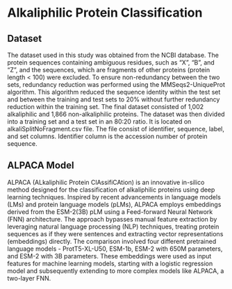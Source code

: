 # Alkaliphilic Protein Classification

## Dataset
The dataset used in this study was obtained from the NCBI database. The protein sequences containing ambiguous residues, such as “X”, “B”, and “Z”, and the sequences, which are fragments of other proteins (protein length < 100) were excluded. To ensure non-redundancy between the two sets, redundancy reduction was performed using the MMSeqs2-UniqueProt algorithm. This algorithm reduced the sequence identity within the test set and between the training and test sets to 20% without further redundancy reduction within the training set. The final dataset consisted of 1,002 alkaliphilic and 1,866 non-alkaliphilic proteins. The dataset was then divided into a training set and a test set in an 80:20 ratio. It is located on alkaliSplitNoFragment.csv file. The file consist of identifier, sequence, label, and set columns. Identifier column is the accession number of protein sequence. 

## ALPACA Model
ALPACA (ALkaliphilic Protein ClAssifiCAtion) is an innovative in-silico method designed for the classification of alkaliphilic proteins using deep learning techniques. Inspired by recent advancements in language models (LMs) and protein language models (pLMs), ALPACA employs embeddings derived from the ESM-2(3B) pLM using a Feed-forward Neural Network (FNN) architecture. The approach bypasses manual feature extraction by leveraging natural language processing (NLP) techniques, treating protein sequences as if they were sentences and extracting vector representations (embeddings) directly. The comparison involved four different pretrained language models - ProtT5-XL-U50, ESM-1b, ESM-2 with 650M parameters, and ESM-2 with 3B parameters. These embeddings were used as input features for machine learning models, starting with a logistic regression model and subsequently extending to more complex models like ALPACA, a two-layer FNN.
